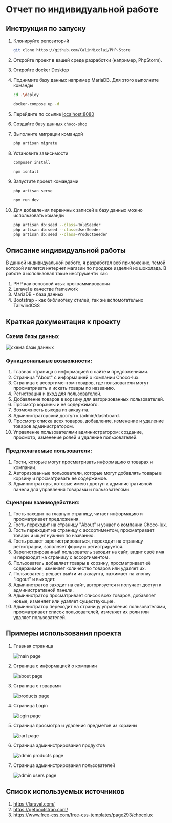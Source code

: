 # Отчет по индивидуальной работе

## Инструкция по запуску

1. Клонируйте репозиторий
    ```bash 
    git clone https://github.com/CalinNicolai/PHP-Store   
    ```
2. Откройте проект в вашей среде разработки (например, PhpStorm).
3. Откройте docker Desktop
4. Поднимите базу данных например MariaDB. Для этого выполните команды

    ```bash
    cd .\deploy
    ```

    ```bash
    docker-compose up -d
    ```

5. Перейдите по ссылке [localhost:8080](localhost:8080)
6. Создайте базу данных `choco-shop`
7. Выполните миграции командой

    ```bash
    php artisan migrate
    ```
8. Установите зависимости
   ```bash
   composer install
   ```
   ```bash
   npm isntall
   ```
9. Запустите проект командами
    ```bash
    php artisan serve
    ```
    ```bash
    npm run dev
    ```
10. Для добавления первичных записей в базу данных можно использовать команды
    ```bash
    php artisan db:seed --class=RoleSeeder
    php artisan db:seed --class=UserSeeder
    php artisan db:seed --class=ProductSeeder
    ```
## Описание индивидуальной работы

В данной индивидуальной работе, я разработал веб приложение, темой которой является интернет магазин по продаже изделий
из шоколада.
В работе я использовал такие инструменты как:

1. PHP как основной язык программирования
2. Laravel в качестве framework
3. MariaDB - база данных
4. Bootstrap - как библиотеку стилей, так же вспомогательно TailwindCSS

## Краткая документация к проекту

### Схема базы данных

![схема базы данных](report/schem.png)

### Функциональные возможности:

1. Главная страница с информацией о сайте и предложениями.
2. Страница "About" с информацией о компании Choco-lux.
3. Страница с ассортиментом товаров, где пользователи могут просматривать и искать товары по названию.
4. Регистрация и вход для пользователей.
5. Добавление товаров в корзину для авторизованных пользователей.
6. Просмотр корзины и её содержимого.
7. Возможность выхода из аккаунта.
8. Администраторский доступ к /admin/dashboard.
9. Просмотр списка всех товаров, добавление, изменение и удаление товаров администратором.
10. Управление пользователями администратором: создание, просмотр, изменение ролей и удаление пользователей.

### Предполагаемые пользователи:

1. Гости, которые могут просматривать информацию о товарах и компании.
2. Авторизованные пользователи, которые могут добавлять товары в корзину и просматривать её содержимое.
3. Администраторы, которые имеют доступ к административной панели для управления товарами и пользователями.

### Сценарии взаимодействия:

1. Гость заходит на главную страницу, читает информацию и просматривает предложения.
2. Гость переходит на страницу "About" и узнает о компании Choco-lux.
3. Гость переходит на страницу с ассортиментом, просматривает товары и ищет нужный по названию.
4. Гость решает зарегистрироваться, переходит на страницу регистрации, заполняет форму и регистрируется.
5. Зарегистрированный пользователь заходит на сайт, видит своё имя и переходит на страницу с ассортиментом.
6. Пользователь добавляет товары в корзину, просматривает её содержимое, изменяет количество товаров или удаляет их.
7. Пользователь решает выйти из аккаунта, нажимает на кнопку "logout" и выходит.
8. Администратор заходит на сайт, авторизуется и получает доступ к административной панели.
9. Администратор просматривает список всех товаров, добавляет новые, изменяет или удаляет существующие.
10. Администратор переходит на страницу управления пользователями, просматривает список пользователей, изменяет их роли
    или удаляет пользователей.

## Примеры использования проекта

1. Главная страница

   ![main page](report/homePage.png)
2. Страница с информацией о компании

   ![about page](report/aboutPage.png)
3. Страница с товарами

   ![products page](report/productsPage.png)
4. Страница Login

   ![login page](report/loginPage.png)
5. Страница просмотра и удаления предметов из корзины

   ![cart page](report/cartPage.png)
6. Страница администрирования продуктов

   ![admin products page](report/adminProductsPage.png)
7. Страница администрирования пользователей

   ![admin users page](report/adminUsersPage.png)

## Список используемых источников

1. https://laravel.com/
2. https://getbootstrap.com/
3. https://www.free-css.com/free-css-templates/page293/chocolux
